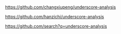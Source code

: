 https://github.com/changxiupeng/underscore-analysis

https://github.com/hanzichi/underscore-analysis

https://github.com/search?q=underscore-analysis

